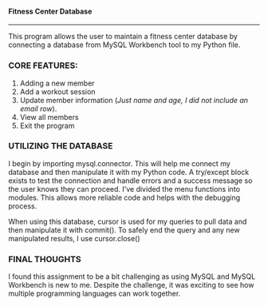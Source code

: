 #### Fitness Center Database
---
This program allows the user to maintain a fitness center database by connecting a database from MySQL Workbench tool to my Python file.
### CORE FEATURES:
1. Adding a new member
2. Add a workout session
3. Update member information (_Just name and age, I did not include an email row_).
4. View all members
5. Exit the program

### UTILIZING THE DATABASE
I begin by importing mysql.connector. This will help me connect my database and then manipulate it with my Python code.
A try/except block exists to test the connection and handle errors and a success message so the user knows they can proceed.
I've divided the menu functions into modules. This allows more reliable code and helps with the debugging process.

When using this database, cursor is used for my queries to pull data and then manipulate it with commit(). To safely end the query and any new manipulated results, I use cursor.close()

### FINAL THOUGHTS
I found this assignment to be a bit challenging as using MySQL and MySQL Workbench is new to me. Despite the challenge, it was exciting to see how multiple programming languages can work together.

